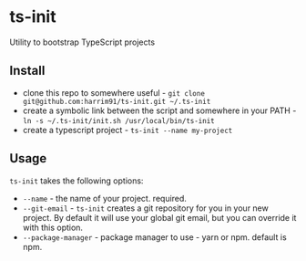 # ts-init

Utility to bootstrap TypeScript projects

## Install

- clone this repo to somewhere useful - `git clone git@github.com:harrim91/ts-init.git ~/.ts-init`
- create a symbolic link between the script and somewhere in your PATH - `ln -s ~/.ts-init/init.sh /usr/local/bin/ts-init`
- create a typescript project - `ts-init --name my-project`

## Usage

`ts-init` takes the following options:

- `--name` - the name of your project. required.
- `--git-email` - `ts-init` creates a git repository for you in your new project. By default it will use your global git email, but you can override it with this option.
- `--package-manager` - package manager to use - yarn or npm. default is npm.


